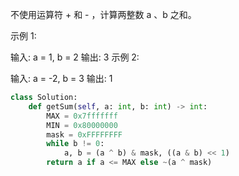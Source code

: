 不使用运算符 + 和 - ，计算两整数 a 、b 之和。

示例 1:

输入: a = 1, b = 2
输出: 3
示例 2:

输入: a = -2, b = 3
输出: 1

```python
class Solution:
    def getSum(self, a: int, b: int) -> int:
        MAX = 0x7fffffff
        MIN = 0x80000000
        mask = 0xFFFFFFFF
        while b != 0:
            a, b = (a ^ b) & mask, ((a & b) << 1)
        return a if a <= MAX else ~(a ^ mask)
```

